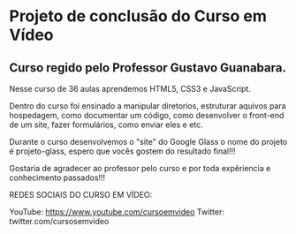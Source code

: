 # Projeto de conclusão do Curso em Vídeo
## Curso regido pelo Professor Gustavo Guanabara.

Nesse curso de 36 aulas aprendemos HTML5, CSS3 e JavaScript.

Dentro do curso foi ensinado a manipular diretorios, estruturar aquivos para hospedagem, como documentar um código, como desenvolver o front-end de um site, fazer formulários, como enviar eles e etc. 

Durante o curso desenvolvemos o "site" do Google Glass o nome do projeto é projeto-glass, espero que vocês gostem do resultado final!!!

Gostaria de agradecer ao professor pelo curso e por toda expêriencia e conhecimento passados!!!

REDES SOCIAIS DO CURSO EM VÍDEO:

YouTube: https://www.youtube.com/cursoemvideo
Twitter: twitter.com/cursosemvideo
